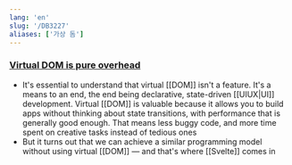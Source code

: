 ```yaml
---
lang: 'en'
slug: '/DB3227'
aliases: ['가상 돔']
---
```


### [Virtual DOM is pure overhead](https://svelte.dev/blog/virtual-dom-is-pure-overhead)

- It's essential to understand that virtual [[DOM]] isn't a feature. It's a means to an end, the end being declarative, state-driven [[UIUX|UI]] development. Virtual [[DOM]] is valuable because it allows you to build apps without thinking about state transitions, with performance that is generally good enough. That means less buggy code, and more time spent on creative tasks instead of tedious ones
- But it turns out that we can achieve a similar programming model without using virtual [[DOM]] — and that's where [[Svelte]] comes in
